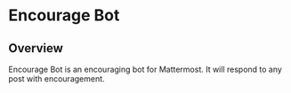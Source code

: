 # Encourage Bot

## Overview

Encourage Bot is an encouraging bot for Mattermost.  It will respond to any post with encouragement.  